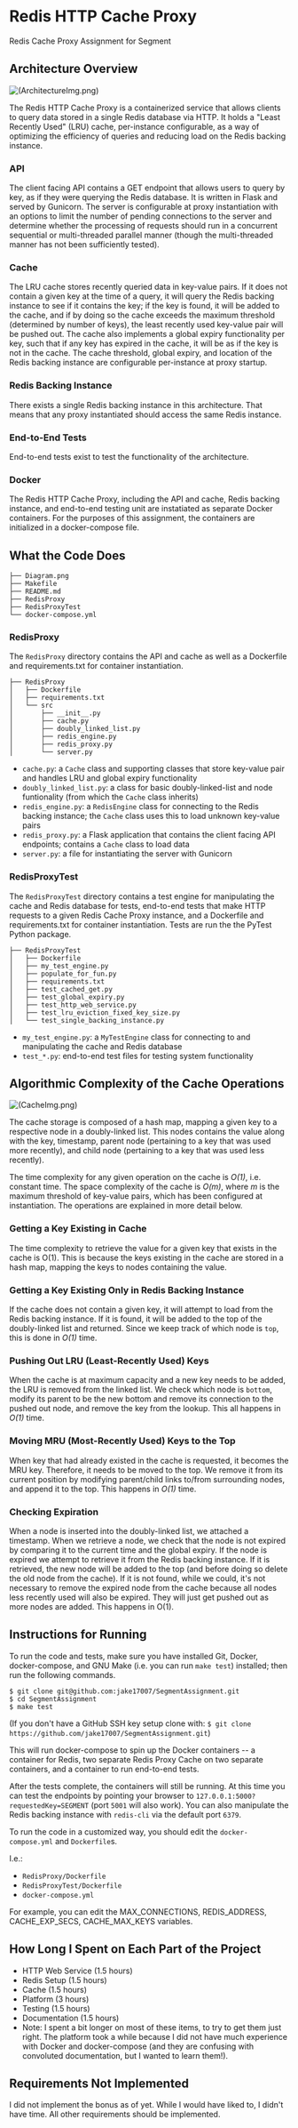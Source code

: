 # Redis HTTP Cache Proxy
Redis Cache Proxy Assignment for Segment

## Architecture Overview

![(ArchitectureImg.png)](https://raw.githubusercontent.com/jake17007/SegmentAssignment/master/ArchitectureImg.png)

The Redis HTTP Cache Proxy is a containerized service that allows clients to query data stored in a single Redis database via HTTP. It holds a "Least Recently Used" (LRU) cache, per-instance configurable, as a way of optimizing the efficiency of queries and reducing load on the Redis backing instance.

### API

The client facing API contains a GET endpoint that allows users to query by key, as if they were querying the Redis database. It is written in Flask and served by Gunicorn. The server is configurable at proxy instantiation with an options to limit the number of pending connections to the server and determine whether the processing of requests should run in a concurrent sequential or multi-threaded parallel manner (though the multi-threaded manner has not been sufficiently tested).

### Cache

The LRU cache stores recently queried data in key-value pairs. If it does not contain a given key at the time of a query, it will query the Redis backing instance to see if it contains the key; if the key is found, it will be added to the cache, and if by doing so the cache exceeds the maximum threshold (determined by number of keys), the least recently used key-value pair will be pushed out. The cache also implements a global expiry functionality per key, such that if any key has expired in the cache, it will be as if the key is not in the cache. The cache threshold, global expiry, and location of the Redis backing instance are configurable per-instance at proxy startup.

### Redis Backing Instance

There exists a single Redis backing instance in this architecture. That means that any proxy instantiated should access the same Redis instance.

### End-to-End Tests

End-to-end tests exist to test the functionality of the architecture.

### Docker

The Redis HTTP Cache Proxy, including the API and cache, Redis backing instance, and end-to-end testing unit are instatiated as separate Docker containers. For the purposes of this assignment, the containers are initialized in a docker-compose file.

## What the Code Does

```
├── Diagram.png
├── Makefile
├── README.md
├── RedisProxy
├── RedisProxyTest
└── docker-compose.yml
```

### RedisProxy

The `RedisProxy` directory contains the API and cache as well as a Dockerfile and requirements.txt for container instantiation.

```
├── RedisProxy
│   ├── Dockerfile
│   ├── requirements.txt
│   └── src
│       ├── __init__.py
│       ├── cache.py
│       ├── doubly_linked_list.py
│       ├── redis_engine.py
│       ├── redis_proxy.py
│       └── server.py
```

- `cache.py`: a `Cache` class and supporting classes that store key-value pair and handles LRU and global expiry functionality
- `doubly_linked_list.py`: a class for basic doubly-linked-list and node funtionality (from which the `Cache` class inherits)
- `redis_engine.py`: a `RedisEngine` class for connecting to the Redis backing instance; the `Cache` class uses this to load unknown key-value pairs
- `redis_proxy.py`: a Flask application that contains the client facing API endpoints; contains a `Cache` class to load data
- `server.py`: a file for instantiating the server with Gunicorn

### RedisProxyTest

The `RedisProxyTest` directory contains a test engine for manipulating the cache and Redis database for tests, end-to-end tests that make HTTP requests to a given Redis Cache Proxy instance, and a Dockerfile and requirements.txt for container instantiation. Tests are run the the PyTest Python package.

```
├── RedisProxyTest
│   ├── Dockerfile
│   ├── my_test_engine.py
│   ├── populate_for_fun.py
│   ├── requirements.txt
│   ├── test_cached_get.py
│   ├── test_global_expiry.py
│   ├── test_http_web_service.py
│   ├── test_lru_eviction_fixed_key_size.py
│   └── test_single_backing_instance.py
```

- `my_test_engine.py`: a `MyTestEngine` class for connecting to and manipulating the cache and Redis database
- `test_*.py`: end-to-end test files for testing system functionality

## Algorithmic Complexity of the Cache Operations

![(CacheImg.png)](https://raw.githubusercontent.com/jake17007/SegmentAssignment/master/CacheImg.png)

The cache storage is composed of a hash map, mapping a given key to a respective node in a doubly-linked list. This nodes contains the value along with the key, timestamp, parent node (pertaining to a key that was used more recently), and child node (pertaining to a key that was used less recently).

The time complexity for any given operation on the cache is *O(1)*, i.e. constant time. The space complexity of the cache is *O(m)*, where *m* is the maximum threshold of key-value pairs, which has been configured at instantiation. The operations are explained in more detail below.

### Getting a Key Existing in Cache

The time complexity to retrieve the value for a given key that exists in the cache is O(1). This is because the keys existing in the cache are stored in a hash map, mapping the keys to nodes containing the value.

### Getting a Key Existing Only in Redis Backing Instance

If the cache does not contain a given key, it will attempt to load from the Redis backing instance. If it is found, it will be added to the top of the doubly-linked list and returned. Since we keep track of which node is `top`, this is done in *O(1)* time.

### Pushing Out LRU (Least-Recently Used) Keys

When the cache is at maximum capacity and a new key needs to be added, the LRU is removed from the linked list. We check which node is `bottom`, modify its parent to be the new bottom and remove its connection to the pushed out node, and remove the key from the lookup. This all happens in *O(1)* time.

### Moving MRU (Most-Recently Used) Keys to the Top

When key that had already existed in the cache is requested, it becomes the MRU key. Therefore, it needs to be moved to the top. We remove it from its current position by modifying parent/child links to/from surrounding nodes, and append it to the top. This happens in *O(1)* time.

### Checking Expiration

When a node is inserted into the doubly-linked list, we attached a timestamp. When we retrieve a node, we check that the node is not expired by comparing it to the current time and the global expiry. If the node is expired we attempt to retrieve it from the Redis backing instance. If it is retrieved, the new node will be added to the top (and before doing so delete the old node from the cache). If it is not found, while we could, it's not necessary to remove the expired node from the cache because all nodes less recently used will also be expired. They will just get pushed out as more nodes are added. This happens in O(1).

## Instructions for Running

To run the code and tests, make sure you have installed Git, Docker, docker-compose, and GNU Make (i.e. you can run `make test`) installed; then run the following commands.

```
$ git clone git@github.com:jake17007/SegmentAssignment.git
$ cd SegmentAssignment
$ make test
```

(If you don't have a GitHub SSH key setup clone with: `$ git clone https://github.com/jake17007/SegmentAssignment.git`)

This will run docker-compose to spin up the Docker containers -- a container for Redis, two separate Redis Proxy Cache on two separate containers, and a container to run end-to-end tests.

After the tests complete, the containers will still be running. At this time you can test the endpoints by pointing your browser to `127.0.0.1:5000?requestedKey=SEGMENT` (port `5001` will also work). You can also manipulate the Redis backing instance with `redis-cli` via the default port `6379`.

To run the code in a customized way, you should edit the `docker-compose.yml` and `Dockerfile`s.

I.e.:

- `RedisProxy/Dockerfile`
- `RedisProxyTest/Dockerfile`
- `docker-compose.yml`

For example, you can edit the MAX_CONNECTIONS, REDIS_ADDRESS, CACHE_EXP_SECS, CACHE_MAX_KEYS variables.

## How Long I Spent on Each Part of the Project

- HTTP Web Service (1.5 hours)
- Redis Setup (1.5 hours)
- Cache (1.5 hours)
- Platform (3 hours)
- Testing (1.5 hours)
- Documentation (1.5 hours)
- Note: I spent a bit longer on most of these items, to try to get them just right. The platform took a while because I did not have much experience with Docker and docker-compose (and they are confusing with convoluted documentation, but I wanted to learn them!).

## Requirements Not Implemented

I did not implement the bonus as of yet. While I would have liked to, I didn't have time. All other requirements should be implemented.
